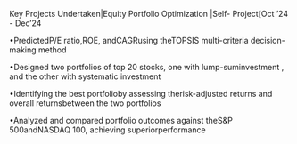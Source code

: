 Key Projects Undertaken|Equity Portfolio Optimization |Self- Project[Oct ’24 - Dec’24

•PredictedP/E ratio,ROE, andCAGRusing theTOPSIS multi-criteria decision-making method

•Designed two portfolios of top 20 stocks, one with lump-suminvestment , and the other with systematic investment

•Identifying the best portfolioby assessing therisk-adjusted returns and overall returnsbetween the two portfolios

•Analyzed and compared portfolio outcomes against theS&P 500andNASDAQ 100, achieving superiorperformance
